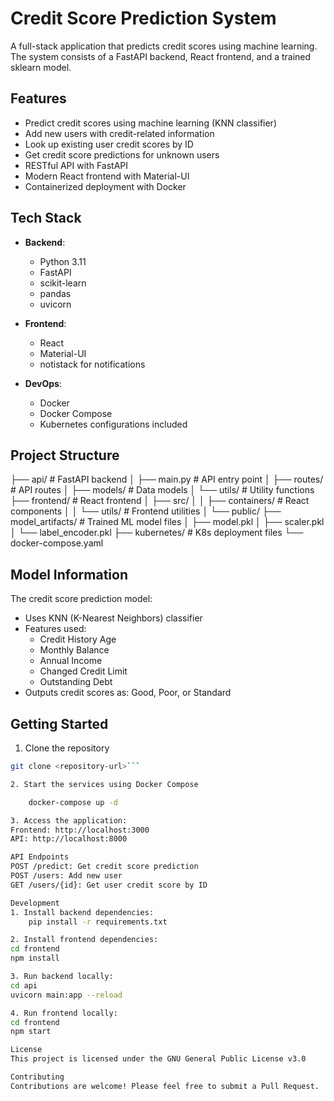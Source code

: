 # Credit Score Prediction System

A full-stack application that predicts credit scores using machine learning. The system consists of a FastAPI backend, React frontend, and a trained sklearn model.

## Features

- Predict credit scores using machine learning (KNN classifier)
- Add new users with credit-related information
- Look up existing user credit scores by ID
- Get credit score predictions for unknown users
- RESTful API with FastAPI
- Modern React frontend with Material-UI
- Containerized deployment with Docker

## Tech Stack

- **Backend**:
  - Python 3.11
  - FastAPI
  - scikit-learn
  - pandas
  - uvicorn

- **Frontend**:
  - React
  - Material-UI
  - notistack for notifications

- **DevOps**:
  - Docker
  - Docker Compose
  - Kubernetes configurations included

## Project Structure

├── api/ # FastAPI backend 
│ ├── main.py # API entry point 
│ ├── routes/ # API routes 
│ ├── models/ # Data models 
│ └── utils/ # Utility functions 
├── frontend/ # React frontend 
│ ├── src/ 
│ │ ├── containers/ # React components 
│ │ └── utils/ # Frontend utilities 
│ └── public/ 
├── model_artifacts/ # Trained ML model files 
│ ├── model.pkl 
│ ├── scaler.pkl 
│ └── label_encoder.pkl 
├── kubernetes/ # K8s deployment files 
└── docker-compose.yaml


## Model Information

The credit score prediction model:
- Uses KNN (K-Nearest Neighbors) classifier
- Features used:
  - Credit History Age
  - Monthly Balance
  - Annual Income
  - Changed Credit Limit
  - Outstanding Debt
- Outputs credit scores as: Good, Poor, or Standard

## Getting Started

1. Clone the repository
```bash
git clone <repository-url>```

2. Start the services using Docker Compose

    docker-compose up -d

3. Access the application:
Frontend: http://localhost:3000
API: http://localhost:8000

API Endpoints
POST /predict: Get credit score prediction
POST /users: Add new user
GET /users/{id}: Get user credit score by ID

Development
1. Install backend dependencies:
    pip install -r requirements.txt

2. Install frontend dependencies:
cd frontend
npm install

3. Run backend locally:
cd api
uvicorn main:app --reload

4. Run frontend locally:
cd frontend
npm start

License
This project is licensed under the GNU General Public License v3.0

Contributing
Contributions are welcome! Please feel free to submit a Pull Request.
